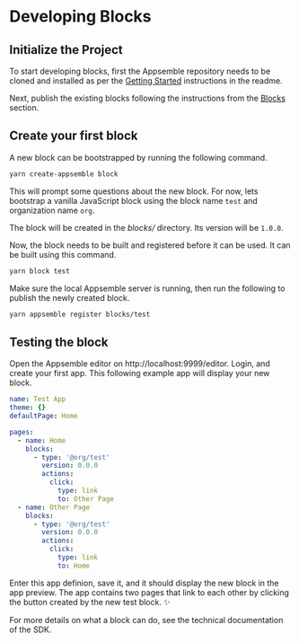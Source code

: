 # Developing Blocks

## Initialize the Project

<!--
XXX: To be replaced with `yarn create appsemble` when the tooling is ready to be published to npm.
-->

To start developing blocks, first the Appsemble repository needs to be cloned and installed as per
the [Getting Started](../README.md#getting-started) instructions in the readme.

<!--
XXX: It should be possible to simply use a `dev` version to load unpublished blocks in test apps.
-->

Next, publish the existing blocks following the instructions from the [Blocks](../README.md#blocks)
section.

## Create your first block

A new block can be bootstrapped by running the following command.

```sh
yarn create-appsemble block
```

This will prompt some questions about the new block. For now, lets bootstrap a vanilla JavaScript
block using the block name `test` and organization name `org`.

The block will be created in the _blocks/_ directory. Its version will be `1.0.0`.

Now, the block needs to be built and registered before it can be used. It can be built using this
command.

```sh
yarn block test
```

Make sure the local Appsemble server is running, then run the following to publish the newly created
block.

```sh
yarn appsemble register blocks/test
```

## Testing the block

Open the Appsemble editor on http://localhost:9999/editor. Login, and create your first app. This
following example app will display your new block.

```yaml
name: Test App
theme: {}
defaultPage: Home

pages:
  - name: Home
    blocks:
      - type: '@org/test'
        version: 0.0.0
        actions:
          click:
            type: link
            to: Other Page
  - name: Other Page
    blocks:
      - type: '@org/test'
        version: 0.0.0
        actions:
          click:
            type: link
            to: Home
```

Enter this app definion, save it, and it should display the new block in the app preview. The app
contains two pages that link to each other by clicking the button created by the new test block. ✨

<!-- XXX: Render the JSDoc -->

For more details on what a block can do, see the technical documentation of the SDK.
